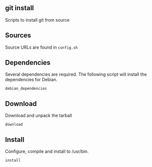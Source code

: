 git install
---

Scripts to install git from source

## Sources
Source URLs are found in 
`config.sh`


## Dependencies
Several dependencies are required. The following script will install the dependencies for Debian.
```
debian_dependencies
```

## Download
Download and unpack the tarball
```
download
```

## Install
Configure, compile and install to /usr/bin.
```
install
```
